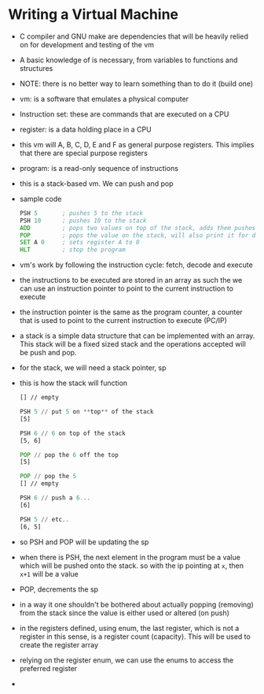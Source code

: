 # Writing a Virtual Machine

- C compiler and GNU make are dependencies that will be heavily relied on for development and testing of the vm
- A basic knowledge of is necessary, from variables to functions and structures
- NOTE: there is no better way to learn something than to do it (build one)
- vm: is a software that emulates a physical computer
- Instruction set: these are commands that are executed on a CPU
- register: is a data holding place in a CPU
- this vm will A, B, C, D, E and F as general purpose registers. This implies that there are special purpose registers
- program: is a read-only sequence of instructions
- this is a stack-based vm. We can push and pop
- sample code
  ```asm
  PSH 5       ; pushes 5 to the stack
  PSH 10      ; pushes 10 to the stack
  ADD         ; pops two values on top of the stack, adds them pushes to stack
  POP         ; pops the value on the stack, will also print it for debugging
  SET A 0     ; sets register A to 0
  HLT         ; stop the program
  ```
- vm's work by following the instruction cycle: fetch, decode and execute
- the instructions to be executed are stored in an array as such the we can use an instruction pointer to point to the current instruction to execute
- the instruction pointer is the same as the program counter, a counter that is used to point to the current instruction to execute (PC/IP)
- a stack is a simple data structure that can be implemented with an array. This stack will be a fixed sized stack and the operations accepted will be push and pop.
- for the stack, we will need a stack pointer, sp
- this is how the stack will function

  ```asm
  [] // empty

  PSH 5 // put 5 on **top** of the stack
  [5]

  PSH 6 // 6 on top of the stack
  [5, 6]

  POP // pop the 6 off the top
  [5]

  POP // pop the 5
  [] // empty

  PSH 6 // push a 6...
  [6]

  PSH 5 // etc..
  [6, 5]
  ```

- so PSH and POP will be updating the sp
- when there is PSH, the next element in the program must be a value which will be pushed onto the stack. so with the ip pointing at `x`, then `x+1` will be a value
- POP, decrements the sp
- in a way it one shouldn't be bothered about actually popping (removing) from the stack since the value is either used or altered (on push)
- in the registers defined, using enum, the last register, which is not a register in this sense, is a register count (capacity). This will be used to create the register array
- relying on the register enum, we can use the enums to access the preferred register
-
